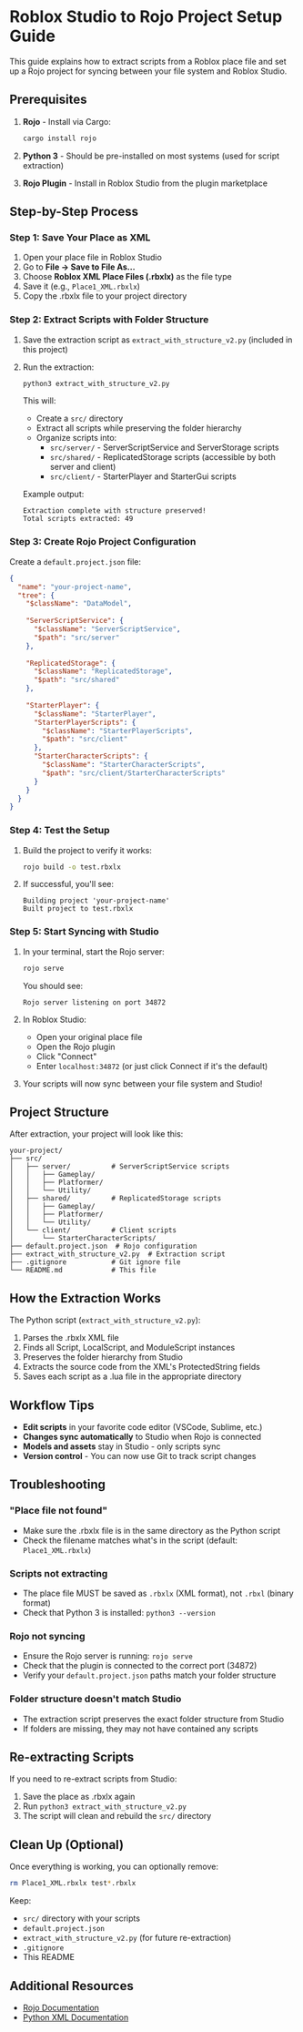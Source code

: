 # Roblox Studio to Rojo Project Setup Guide

This guide explains how to extract scripts from a Roblox place file and set up a Rojo project for syncing between your file system and Roblox Studio.

## Prerequisites

1. **Rojo** - Install via Cargo:
   ```bash
   cargo install rojo
   ```

2. **Python 3** - Should be pre-installed on most systems (used for script extraction)

3. **Rojo Plugin** - Install in Roblox Studio from the plugin marketplace

## Step-by-Step Process

### Step 1: Save Your Place as XML

1. Open your place file in Roblox Studio
2. Go to **File → Save to File As...**
3. Choose **Roblox XML Place Files (.rbxlx)** as the file type
4. Save it (e.g., `Place1_XML.rbxlx`)
5. Copy the .rbxlx file to your project directory

### Step 2: Extract Scripts with Folder Structure

1. Save the extraction script as `extract_with_structure_v2.py` (included in this project)

2. Run the extraction:
   ```bash
   python3 extract_with_structure_v2.py
   ```

   This will:
   - Create a `src/` directory
   - Extract all scripts while preserving the folder hierarchy
   - Organize scripts into:
     - `src/server/` - ServerScriptService and ServerStorage scripts
     - `src/shared/` - ReplicatedStorage scripts (accessible by both server and client)
     - `src/client/` - StarterPlayer and StarterGui scripts

   Example output:
   ```
   Extraction complete with structure preserved!
   Total scripts extracted: 49
   ```

### Step 3: Create Rojo Project Configuration

Create a `default.project.json` file:

```json
{
  "name": "your-project-name",
  "tree": {
    "$className": "DataModel",
    
    "ServerScriptService": {
      "$className": "ServerScriptService",
      "$path": "src/server"
    },
    
    "ReplicatedStorage": {
      "$className": "ReplicatedStorage",
      "$path": "src/shared"
    },
    
    "StarterPlayer": {
      "$className": "StarterPlayer",
      "StarterPlayerScripts": {
        "$className": "StarterPlayerScripts",
        "$path": "src/client"
      },
      "StarterCharacterScripts": {
        "$className": "StarterCharacterScripts",
        "$path": "src/client/StarterCharacterScripts"
      }
    }
  }
}
```

### Step 4: Test the Setup

1. Build the project to verify it works:
   ```bash
   rojo build -o test.rbxlx
   ```

2. If successful, you'll see:
   ```
   Building project 'your-project-name'
   Built project to test.rbxlx
   ```

### Step 5: Start Syncing with Studio

1. In your terminal, start the Rojo server:
   ```bash
   rojo serve
   ```
   
   You should see:
   ```
   Rojo server listening on port 34872
   ```

2. In Roblox Studio:
   - Open your original place file
   - Open the Rojo plugin
   - Click "Connect" 
   - Enter `localhost:34872` (or just click Connect if it's the default)

3. Your scripts will now sync between your file system and Studio!

## Project Structure

After extraction, your project will look like this:

```
your-project/
├── src/
│   ├── server/          # ServerScriptService scripts
│   │   ├── Gameplay/
│   │   ├── Platformer/
│   │   └── Utility/
│   ├── shared/          # ReplicatedStorage scripts
│   │   ├── Gameplay/
│   │   ├── Platformer/
│   │   └── Utility/
│   └── client/          # Client scripts
│       └── StarterCharacterScripts/
├── default.project.json  # Rojo configuration
├── extract_with_structure_v2.py  # Extraction script
├── .gitignore           # Git ignore file
└── README.md            # This file
```

## How the Extraction Works

The Python script (`extract_with_structure_v2.py`):
1. Parses the .rbxlx XML file
2. Finds all Script, LocalScript, and ModuleScript instances
3. Preserves the folder hierarchy from Studio
4. Extracts the source code from the XML's ProtectedString fields
5. Saves each script as a .lua file in the appropriate directory

## Workflow Tips

- **Edit scripts** in your favorite code editor (VSCode, Sublime, etc.)
- **Changes sync automatically** to Studio when Rojo is connected
- **Models and assets** stay in Studio - only scripts sync
- **Version control** - You can now use Git to track script changes

## Troubleshooting

### "Place file not found"
- Make sure the .rbxlx file is in the same directory as the Python script
- Check the filename matches what's in the script (default: `Place1_XML.rbxlx`)

### Scripts not extracting
- The place file MUST be saved as `.rbxlx` (XML format), not `.rbxl` (binary format)
- Check that Python 3 is installed: `python3 --version`

### Rojo not syncing
- Ensure the Rojo server is running: `rojo serve`
- Check that the plugin is connected to the correct port (34872)
- Verify your `default.project.json` paths match your folder structure

### Folder structure doesn't match Studio
- The extraction script preserves the exact folder structure from Studio
- If folders are missing, they may not have contained any scripts

## Re-extracting Scripts

If you need to re-extract scripts from Studio:
1. Save the place as .rbxlx again
2. Run `python3 extract_with_structure_v2.py`
3. The script will clean and rebuild the `src/` directory

## Clean Up (Optional)

Once everything is working, you can optionally remove:
```bash
rm Place1_XML.rbxlx test*.rbxlx
```

Keep:
- `src/` directory with your scripts
- `default.project.json`
- `extract_with_structure_v2.py` (for future re-extraction)
- `.gitignore`
- This README

## Additional Resources

- [Rojo Documentation](https://rojo.space/docs/)
- [Python XML Documentation](https://docs.python.org/3/library/xml.etree.elementtree.html)